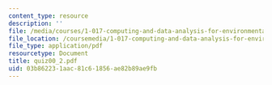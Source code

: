 ```yaml
---
content_type: resource
description: ''
file: /media/courses/1-017-computing-and-data-analysis-for-environmental-applications-fall-2003/03b862231aac81c61856ae82b89ae9fb_quiz00_2.pdf
file_location: /coursemedia/1-017-computing-and-data-analysis-for-environmental-applications-fall-2003/03b862231aac81c61856ae82b89ae9fb_quiz00_2.pdf
file_type: application/pdf
resourcetype: Document
title: quiz00_2.pdf
uid: 03b86223-1aac-81c6-1856-ae82b89ae9fb
---
```

